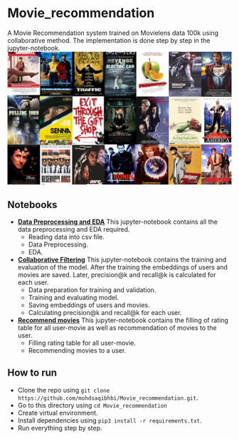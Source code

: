 # Movie_recommendation
A Movie Recommendation system trained on Movielens data 100k using collaborative method. The implementation is done step by step in the jupyter-notebook.
![movies](readme.jpeg)

## Notebooks
- [**Data Preprocessing and EDA**](Data_Preprocessing_and_EDA.ipynb)
  This jupyter-notebook contains all the data preprocessing and EDA required.
  - Reading data into csv file.
  - Data Preprocessing.
  - EDA.
- [**Collaborative Filtering**](Collaborative_Filtering.ipynb)
  This jupyter-notebook contains the training and evaluation of the model. After the training the embeddings of users and movies are saved. Later, precision@k and     recall@k is calculated for each user.
  - Data preparation for training and validation.
  - Training and evaluating model.
  - Saving embeddings of users and movies.
  - Calculating precision@k and recall@k for each user.
- [**Recommend movies**](Recommend_movies.ipynb)
  This jupyter-notebook contains the filling of rating table for all user-movie as well as recommendation of movies to the user.
  - Filling rating table for all user-movie.
  - Recommending movies to a user.
  
## How to run
- Clone the repo using `git clone https://github.com/mohdsaqibhbi/Movie_recommendation.git`.
- Go to this directory using `cd Movie_recommendation`
- Create virtual environment.
- Install dependencies using `pip3 install -r requirements.txt`.
- Run everything step by step.
